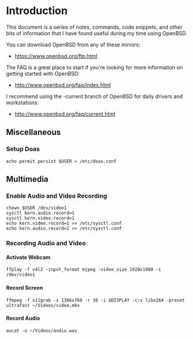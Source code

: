 # Introduction
This document is a series of notes, commands, code snippets, and other bits of information that I have found useful during my time using OpenBSD.

You can download OpenBSD from any of these mirrors:
- https://www.openbsd.org/ftp.html

The FAQ is a great place to start if you're looking for more information on getting started with OpenBSD:
- http://www.openbsd.org/faq/index.html

I recommend using the -current branch of OpenBSD for daily drivers and workstations:
- http://www.openbsd.org/faq/current.html

## Miscellaneous

### Setup Doas
```
echo permit persist $USER > /etc/doas.conf
```

## Multimedia

### Enable Audio and Video Recording
```
chown $USER /dev/video1
sysctl kern.audio.record=1
sysctl kern.video.record=1
echo kern.video.record=1 >> /etc/sysctl.conf
echo kern.audio.record=1 >> /etc/sysctl.conf
```

### Recording Audio and Video

#### Activate Webcam
```
ffplay -f v4l2 -input_format mjpeg -video_size 1920x1080 -i /dev/video1
```

#### Record Screen
```
ffmpeg -f x11grab -s 1366x768 -r 30 -i $DISPLAY -c:v libx264 -preset ultrafast ~/Videos/video.mkv
```

#### Record Audio
```
aucat -o ~/Videos/audio.wav
```
